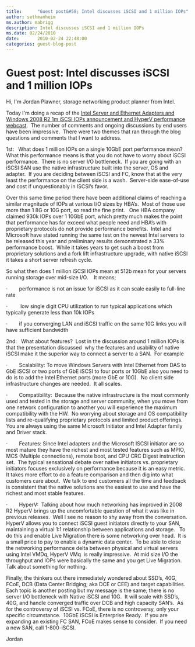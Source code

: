 ```yaml
---
title:      "Guest post&#58; Intel discusses iSCSI and 1 million IOPs"
author: sethmanheim
ms.author: mabrigg
description: Intel discusses iSCSI and 1 million IOPs
ms.date: 02/24/2010
date:       2010-02-24 22:48:00
categories: guest-blog-post
---
```

# Guest post: Intel discusses iSCSI and 1 million IOPs

Hi, I'm Jordan Plawner, storage networking product planner from Intel. 

Today I'm doing a recap of the [Intel Server and Ethernet Adapters and Windows 2008 R2 1m iSCSI IOPs announcement and HyperV performance webcast](https://msevents.microsoft.com/CUI/WebCastEventDetails.aspx?culture=en-US&EventID=1032432957&CountryCode=US "Webcast link").  The number of comments and ongoing discussions by end users have been impressive.  There were two themes that ran through the blog questions and comments that I want to address.

1st:   What does 1 million IOPs on a single 10GbE port performance mean?  What this performance means is that you do not have to worry about iSCSI performance.  There is no server I/O bottleneck.  If you are going with an iSCSI SAN use the native infrastructure built into the server, OS and adapter.  If you are deciding between iSCSI and FC, know that at the very least the performance on the client side is a wash.  Server-side ease-of-use and cost if unquestionably in ISCSI’s favor. 

Over this same time period there have been additional claims of reaching a similar magnitude of IOPs at various I/O sizes by HBA’s.  Most of those use more than 1 8G or 10G port, so read the fine print.   One HBA company claimed 930k IOPs over 1 10GbE port, which pretty much makes the point that performance has far exceed what people need and HBA’s with proprietary protocols do not provide performance benefits.  Intel and Microsoft have stated running the same test on the newest Intel servers to be released this year and preliminary results demonstrated a 33% performance boost.  While it takes years to get such a boost from proprietary solutions and a fork lift infrastructure upgrade, with native iSCSI it takes a short server refresh cycle.

So what then does 1 million iSCSI IOPs mean at 512b mean for your servers running storage over mid-size I/O.    It means;

·        performance is not an issue for iSCSI as it can scale easily to full-line rate

·         low single digit CPU utilization to run typical applications which typically generate less than 10k IOPs

·        if you converging LAN and iSCSI traffic on the same 10G links you will have sufficient bandwidth 

2nd:   What about features?  Lost in the discussion around 1 million IOPs is that the presentation discussed  why the features and usability of native iSCSI make it the superior way to connect a server to a SAN.  For example

·        Scalability: To move Windows Servers with Intel Ethernet from DAS to GbE iSCSI or two ports of GbE iSCSI to four ports or 10GbE also you need to do is to add the Intel Ethernet ports (more GbE or 10G).  No client side infrastructure changes are needed.  It all scales.

·        Compatibility:  Because the native infrastructure is the most commonly used and tested in the storage and server community, when you move from one network configuration to another you will experience the maximum compatibility with the HW.  No worrying about storage and OS compatibility lists and re-qualifying proprietary protocols and limited product offerings.  You are always using the same Microsoft Initiator and Intel Adapter family and Driver stack.

·        Features: Since Intel adapters and the Microsoft ISCSI initiator are so most mature they have the richest and most tested features such as MPIO, MCS (Multiple connections), remote boot, and CPU CRC Digest instruction set.  The typical sensational debate over native initiators vs. proprietary initiators focuses exclusively on performance because it is an easy metric.  It takes more effort to do a feature comparison and then dig into what customers care about.  We talk to end customers all the time and feedback is consistent that the native solutions are the easiest to use and have the richest and most stable features.

·        HyperV:  Talking about how much networking has improved in 2008 R2 HyperV brings up the uncomfortable question of what it was like in previous releases.  Well I see no reason to shy away from the conversation.  HyperV allows you to connect iSCSI guest initiators directly to your SAN, maintaining a virtual 1:1 relationship between applications and storage.   To do this and enable Live Migration there is some networking over head.  It is a small price to pay to enable a dynamic data center.  To be able to close the networking performance delta between physical and virtual servers using Intel VMDq, HyperV VMq  is really impressive.  At mid size I/O the throughput and IOPs were basically the same and you get Live Migration.  Talk about something for nothing. 

Finally, the thinkers out there immediately wondered about SSD’s, 40G, FCoE, DCB (Data Center Bridging; aka DCE or CEE) and target capabilities.  Each topic is another posting but my message is the same; there is no server I/O bottleneck with Native iSCSI and 10G.  It will scale with SSD’s, 40G, and handle converged traffic over DCB and high capacity SAN’s.  As for the controversy of iSCSI vs. FCoE, there is no controversy, only your specific circumstance.  10GbE iSCSI is Enterprise Ready.  If you are expanding an existing FC SAN, FCoE makes sense to consider.  If you need a new SAN, call 1-800-iSCSI.

Jordan
